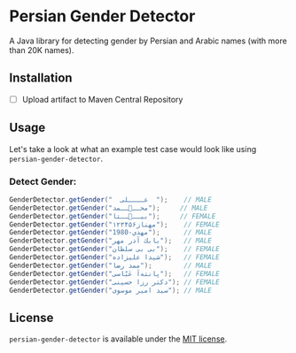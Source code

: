 # Persian Gender Detector

A Java library for detecting gender by Persian and Arabic names (with more than 20K names).

## Installation

- [ ] Upload artifact to Maven Central Repository

## Usage

Let's take a look at what an example test case would look like using `persian-gender-detector`.

### Detect Gender:

```java
GenderDetector.getGender("  عــــلی  ");    // MALE
GenderDetector.getGender("محــ🌚ــمد");     // MALE
GenderDetector.getGender("بیــ🥲ــتا");     // FEMALE
GenderDetector.getGender("۱۲۳مهناز۴۵۶");    // FEMALE
GenderDetector.getGender("مهدي-1980");      // MALE
GenderDetector.getGender("بابك آذر مهر");   // MALE
GenderDetector.getGender("بی بی سلطان");    // FEMALE
GenderDetector.getGender("شیدا علیزاده");   // FEMALE
GenderDetector.getGender("ممد رضا");        // MALE
GenderDetector.getGender("پانته‌آ عَبّاسی");   // FEMALE
GenderDetector.getGender("دکتر رزا حسینی"); // FEMALE
GenderDetector.getGender("سید امیر موسوی"); // MALE
```

## License

`persian-gender-detector` is available under the [MIT license](https://github.com/armanyazdi/persian-gender-detection/blob/master/LICENSE).